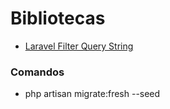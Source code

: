 # Bibliotecas
- [Laravel Filter Query String](https://github.com/mehradsadeghi/laravel-filter-querystring)

### Comandos
- php artisan migrate:fresh --seed 